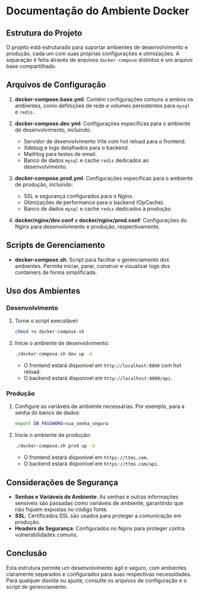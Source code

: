 # Documentação do Ambiente Docker

## Estrutura do Projeto

O projeto está estruturado para suportar ambientes de desenvolvimento e produção, cada um com suas próprias configurações e otimizações. A separação é feita através de arquivos `docker-compose` distintos e um arquivo base compartilhado.

## Arquivos de Configuração

1. **docker-compose.base.yml**: Contém configurações comuns a ambos os ambientes, como definições de rede e volumes persistentes para `mysql` e `redis`.

2. **docker-compose.dev.yml**: Configurações específicas para o ambiente de desenvolvimento, incluindo:
   - Servidor de desenvolvimento Vite com hot reload para o frontend.
   - Xdebug e logs detalhados para o backend.
   - MailHog para testes de email.
   - Banco de dados `mysql` e cache `redis` dedicados ao desenvolvimento.

3. **docker-compose.prod.yml**: Configurações específicas para o ambiente de produção, incluindo:
   - SSL e segurança configurados para o Nginx.
   - Otimizações de performance para o backend (OpCache).
   - Banco de dados `mysql` e cache `redis` dedicados à produção.

4. **docker/nginx/dev.conf** e **docker/nginx/prod.conf**: Configurações do Nginx para desenvolvimento e produção, respectivamente.

## Scripts de Gerenciamento

- **docker-compose.sh**: Script para facilitar o gerenciamento dos ambientes. Permite iniciar, parar, construir e visualizar logs dos containers de forma simplificada.

## Uso dos Ambientes

### Desenvolvimento

1. Torne o script executável:
   ```bash
   chmod +x docker-compose.sh
   ```

2. Inicie o ambiente de desenvolvimento:
   ```bash
   ./docker-compose.sh dev up -d
   ```

   - O frontend estará disponível em `http://localhost:8000` com hot reload.
   - O backend estará disponível em `http://localhost:8000/api`.

### Produção

1. Configure as variáveis de ambiente necessárias. Por exemplo, para a senha do banco de dados:
   ```bash
   export DB_PASSWORD=sua_senha_segura
   ```

2. Inicie o ambiente de produção:
   ```bash
   ./docker-compose.sh prod up -d
   ```

   - O frontend estará disponível em `https://ttms.com`.
   - O backend estará disponível em `https://ttms.com/api`.

## Considerações de Segurança

- **Senhas e Variáveis de Ambiente**: As senhas e outras informações sensíveis são passadas como variáveis de ambiente, garantindo que não fiquem expostas no código fonte.
- **SSL**: Certificados SSL são usados para proteger a comunicação em produção.
- **Headers de Segurança**: Configurados no Nginx para proteger contra vulnerabilidades comuns.

## Conclusão

Esta estrutura permite um desenvolvimento ágil e seguro, com ambientes claramente separados e configurados para suas respectivas necessidades. Para qualquer dúvida ou ajuste, consulte os arquivos de configuração e o script de gerenciamento.
